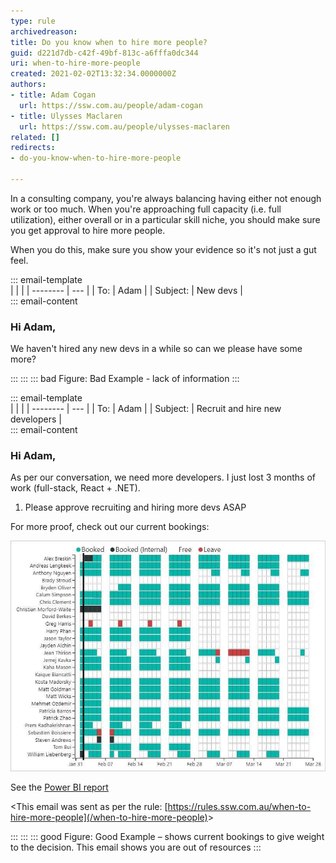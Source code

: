 ```yaml
---
type: rule
archivedreason: 
title: Do you know when to hire more people?
guid: d221d7db-c42f-49bf-813c-a6fffa0dc344
uri: when-to-hire-more-people
created: 2021-02-02T13:32:34.0000000Z
authors:
- title: Adam Cogan
  url: https://ssw.com.au/people/adam-cogan
- title: Ulysses Maclaren
  url: https://ssw.com.au/people/ulysses-maclaren
related: []
redirects:
- do-you-know-when-to-hire-more-people

---
```


In a consulting company, you're always balancing having either not enough work or too much. When you're approaching full capacity (i.e. full utilization), either overall or in a particular skill niche, you should make sure you get approval to hire more people.

<!--endintro-->

When you do this, make sure you show your evidence so it's not just a gut feel.

::: email-template  
|          |     |
| -------- | --- |
| To:      | Adam |
| Subject: | New devs |  
::: email-content  

### Hi Adam,  

We haven't hired any new devs in a while so can we please have some more?   

:::
:::
::: bad
Figure: Bad Example - lack of information
:::

::: email-template  
|          |     |
| -------- | --- |
| To:      | Adam |
| Subject: | Recruit and hire new developers |  
::: email-content  

### Hi Adam,  

As per our conversation, we need more developers. I just lost 3 months of work (full-stack, React + .NET).

1. Please approve recruiting and hiring more devs ASAP

For more proof, check out our current bookings:

![Figure: The people who are not booked above are SysAdmins or Work Experience](current-bnooking-hire-more-people.jpg)

See the [Power BI report](https://app.powerbi.com/groups/456358f7-5b12-46f5-b952-2a37fa9bb5e8/reports/a4069dc4-86c1-4cba-bf81-161bb108c5c2/ReportSection)

&lt;This email was sent as per the rule: [https://rules.ssw.com.au/when-to-hire-more-people](/when-to-hire-more-people)&gt;

:::
:::
::: good
Figure: Good Example – shows current bookings to give weight to the decision. This email shows you are out of resources
:::
